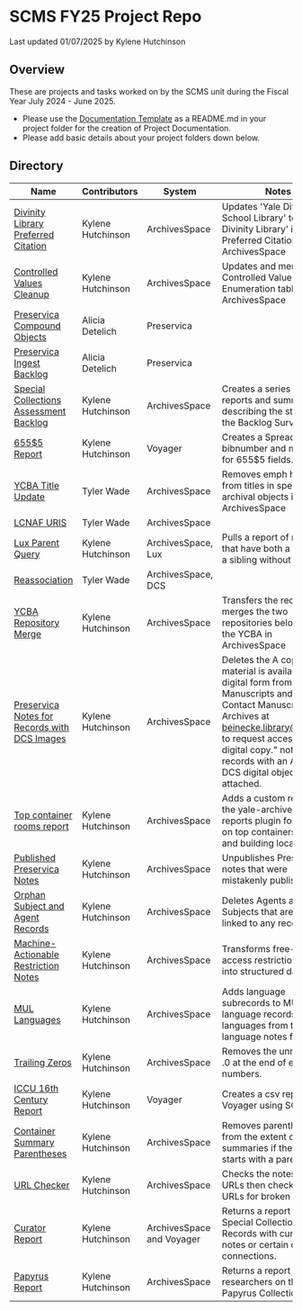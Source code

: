 # SCMS FY25 Project Repo
Last updated 01/07/2025 by Kylene Hutchinson

## Overview
These are projects and tasks worked on by the SCMS unit during the Fiscal Year July 2024 - June 2025.  
- Please use the [Documentation Template](Doc_Template.md) as a README.md in your project folder for the creation of Project Documentation.
- Please add basic details about your project folders down below.

## Directory
| Name | Contributors | System | Notes |
| ---- | ------------ | ------ | ---- |
| [Divinity Library Preferred Citation](/divinity_library_prefercite) | Kylene Hutchinson | ArchivesSpace | Updates 'Yale Divinity School Library' to 'Yale Divinity Library' in the Preferred Citation Field in ArchivesSpace |
| [Controlled Values Cleanup](/controlled_value_cleanup) | Kylene Hutchinson | ArchivesSpace | Updates and merges the Controlled Values in the Enumeration tables in ArchivesSpace |
| [Preservica Compound Objects](/preservica_compound_objects) | Alicia Detelich | Preservica | |
| [Preservica Ingest Backlog](/preservica_ingest_backlog) | Alicia Detelich | Preservica | |
| [Special Collections Assessment Backlog](/sc_assessment_backlog) | Kylene Hutchinson | ArchivesSpace | Creates a series of reports and summaries describing the status of the Backlog Survey 2023. |
| [655$5 Report](/report_655_5) | Kylene Hutchinson | Voyager | Creates a Spreadsheet of bibnumber and mfhd ids for 655$5 fields. |
| [YCBA Title Update](/ycba_title_update) | Tyler Wade | ArchivesSpace | Removes emph html tags from titles in specific archival objects in ArchivesSpace |
| [LCNAF URIS](/lcnaf_uris) | Tyler Wade | ArchivesSpace | |
| [Lux Parent Query](/lux_parent_query) | Kylene Hutchinson | ArchivesSpace, Lux | Pulls a report of records that have both a child and a sibling without a child |
| [Reassociation](/reassociation) | Tyler Wade | ArchivesSpace, DCS | |
| [YCBA Repository Merge](/ycba_repo_merge) | Kylene Hutchinson | ArchivesSpace | Transfers the records and merges the two repositories belonging to the YCBA in ArchivesSpace |
| [Preservica Notes for Records with DCS Images](/dcs_preservica_notes) | Kylene Hutchinson | ArchivesSpace | Deletes the A copy of this material is available in digital form from Manuscripts and Archives. Contact Manuscripts and Archives at [beinecke.library@yale.edu](mailto:beinecke.library@yale.edu) to request access to the digital copy." note from records with an Aviary or DCS digital object attached. |
| [Top container rooms report](/top_container_rooms_report) | Kylene Hutchinson | ArchivesSpace | Adds a custom report to the yale-archivesspace-reports plugin for reports on top containers by room and building location. |
| [Published Preservica Notes](/published_preservica_notes) | Kylene Hutchinson | ArchivesSpace | Unpublishes Preservica notes that were mistakenly published. |
| [Orphan Subject and Agent Records](/orphan_agents_and_subjects) | Kylene Hutchinson | ArchivesSpace | Deletes Agents and Subjects that are not linked to any records. |
| [Machine-Actionable Restriction Notes](/machineactionable_restriction_notes) | Kylene Hutchinson | ArchivesSpace | Transforms free-text in access restriction notes into structured data dates. |
| [MUL Languages](/mul_languages) | Kylene Hutchinson | ArchivesSpace | Adds language subrecords to MUL language records with languages from the language notes field |
| [Trailing Zeros](/trailing_zeros) | Kylene Hutchinson | ArchivesSpace | Removes the unnecessary .0 at the end of extent numbers. |
| [ICCU 16th Century Report](/iccu_16thcentury_report) | Kylene Hutchinson | Voyager | Creates a csv report from Voyager using SQL |
| [Container Summary Parentheses](/container_summary_parentheses) | Kylene Hutchinson | ArchivesSpace | Removes parentheses from the extent container summaries if the summary starts with a parenthesis. |
| [URL Checker](/url_checker) | Kylene Hutchinson | ArchivesSpace | Checks the notes for URLs then checks the URLs for broken links. |
| [Curator Report](/curator_report) | Kylene Hutchinson | ArchivesSpace and Voyager | Returns a report of Special Collections Records with curator notes or certain database connections. |
| [Papyrus Report](/papyrus_report) | Kylene Hutchinson | ArchivesSpace | Returns a report for researchers on the Papyrus Collection. |

